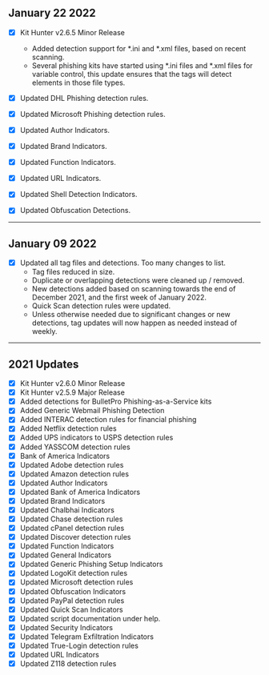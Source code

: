 ## January 22 2022
- [x] Kit Hunter v2.6.5 Minor Release
	- Added detection support for *.ini and *.xml files, based on recent scanning.
	- Several phishing kits have started using *.ini files and *.xml files for variable control,
	  this update ensures that the tags will detect elements in those file types.

- [x] Updated DHL Phishing detection rules. 
- [x] Updated Microsoft Phishing detection rules.
- [x] Updated Author Indicators.
- [x] Updated Brand Indicators.
- [x] Updated Function Indicators.
- [x] Updated URL Indicators.
- [x] Updated Shell Detection Indicators.
- [x] Updated Obfuscation Detections.

---
## January 09 2022
- [x] Updated all tag files and detections. Too many changes to list.
	- Tag files reduced in size.
	- Duplicate or overlapping detections were cleaned up / removed.
	- New detections added based on scanning towards the end of December 2021, and the first week of January 2022.
	- Quick Scan detection rules were updated.
	- Unless otherwise needed due to significant changes or new detections, tag updates will now happen as needed instead of weekly.

---
## 2021 Updates
- [x] Kit Hunter v2.6.0 Minor Release
- [x] Kit Hunter v2.5.9 Major Release
- [x] Added detections for BulletPro Phishing-as-a-Service kits
- [x] Added Generic Webmail Phishing Detection
- [x] Added INTERAC detection rules for financial phishing
- [x] Added Netflix detection rules
- [x] Added UPS indicators to USPS detection rules
- [x] Added YASSCOM detection rules
- [x] Bank of America Indicators
- [x] Updated Adobe detection rules
- [x] Updated Amazon detection rules
- [x] Updated Author Indicators
- [x] Updated Bank of America Indicators
- [x] Updated Brand Indicators
- [x] Updated Chalbhai Indicators
- [x] Updated Chase detection rules
- [x] Updated cPanel detection rules
- [x] Updated Discover detection rules
- [x] Updated Function Indicators
- [x] Updated General Indicators
- [x] Updated Generic Phishing Setup Indicators
- [x] Updated LogoKit detection rules
- [x] Updated Microsoft detection rules
- [x] Updated Obfuscation Indicators
- [x] Updated PayPal detection rules
- [x] Updated Quick Scan Indicators
- [x] Updated script documentation under help.
- [x] Updated Security Indicators
- [x] Updated Telegram Exfiltration Indicators
- [x] Updated True-Login detection rules
- [x] Updated URL Indicators
- [x] Updated Z118 detection rules